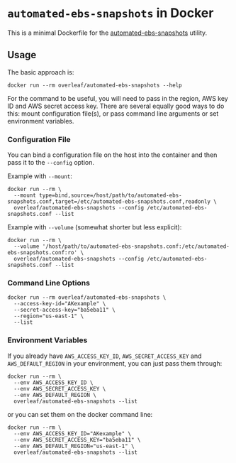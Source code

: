 # `automated-ebs-snapshots` in Docker

This is a minimal Dockerfile for the [automated-ebs-snapshots](https://github.com/skymill/automated-ebs-snapshots) utility.

## Usage

The basic approach is:

```
docker run --rm overleaf/automated-ebs-snapshots --help
```

For the command to be useful, you will need to pass in the region, AWS key ID and AWS secret access key. There are several equally good ways to do this: mount configuration file(s), or pass command line arguments or set environment variables.

### Configuration File

You can bind a configuration file on the host into the container and then pass it to the `--config` option.

Example with `--mount`:

```
docker run --rm \
  --mount type=bind,source=/host/path/to/automated-ebs-snapshots.conf,target=/etc/automated-ebs-snapshots.conf,readonly \
  overleaf/automated-ebs-snapshots --config /etc/automated-ebs-snapshots.conf --list
```

Example with `--volume` (somewhat shorter but less explicit):

```
docker run --rm \
  --volume '/host/path/to/automated-ebs-snapshots.conf:/etc/automated-ebs-snapshots.conf:ro' \
  overleaf/automated-ebs-snapshots --config /etc/automated-ebs-snapshots.conf --list
```

### Command Line Options

```
docker run --rm overleaf/automated-ebs-snapshots \
  --access-key-id="AKexample" \
  --secret-access-key="ba5eba11" \
  --region="us-east-1" \
  --list
```

### Environment Variables

If you already have `AWS_ACCESS_KEY_ID`, `AWS_SECRET_ACCESS_KEY` and `AWS_DEFAULT_REGION` in your environment, you can just pass them through:

```
docker run --rm \
  --env AWS_ACCESS_KEY_ID \
  --env AWS_SECRET_ACCESS_KEY \
  --env AWS_DEFAULT_REGION \
  overleaf/automated-ebs-snapshots --list
```

or you can set them on the docker command line:

```
docker run --rm \
  --env AWS_ACCESS_KEY_ID="AKexample" \
  --env AWS_SECRET_ACCESS_KEY="ba5eba11" \
  --env AWS_DEFAULT_REGION="us-east-1" \
  overleaf/automated-ebs-snapshots --list
```
